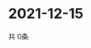 # 2021-12-15
  共 0条

  <!-- BEGIN -->
  <!-- 最后更新时间Wed Dec 15 2021 23:04:12 GMT+0000 (Coordinated Universal Time) -->
  
  <!-- END -->
  
  